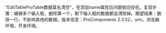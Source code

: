 "EditTableProTable数据莫名清空"，在添加name属性后问题依旧存在。复现步骤：编辑多个输入框，删除第一个，剩下输入框的数据都会清除掉。期望结果：删除一行，不影响其他的数据。版本信息：ProComponents 2.3.52，umi，浏览器环境，开发环境。
